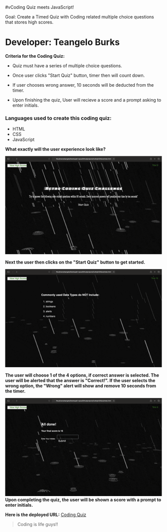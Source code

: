 #vCoding Quiz meets JavaScript!

Goal: Create a Timed Quiz with Coding related multiple choice questions that stores high scores.

# Developer: Teangelo Burks

**Criteria for the Coding Quiz:**

* Quiz must have a series of multiple choice questions.

* Once user clicks "Start Quiz" button, timer then will count down.

* If user chooses wrong answer, 10 seconds will be deducted from the timer.

* Upon finishing the quiz, User will recieve a score and a prompt asking to enter initials.

### Languages used to create this coding quiz:
* HTML
* CSS
* JavaScript

**What exactly will the user experience look like?**

![Coding Quiz Interface](/images/Screenshot1.png)

**Next the user then clicks on the "Start Quiz" button to get started.**

![Coding Quiz Questions Page](/images/Screenshot2.png)

**The user will choose 1 of the 4 options, if correct answer is selected. The user will be alerted that the answer is "Correct!". If the user selects the wrong option, the "Wrong" alert will show and remove 10 seconds from the timer.**

![Final Page showing Score](/images/Screenshot3.png)
**Upon completing the quiz, the user will be shown a score with a prompt to enter initials.**

**Here is the deployed URL:** [Coding Quiz](https://teangelo1.github.io/Coding-Quiz/)
>Coding is life guys!!
